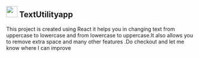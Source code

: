 ## <img src="https://encrypted-tbn0.gstatic.com/images?q=tbn:ANd9GcSUcwopd79d3nGgo8QE4rFl34IuY_ryWMsEaQ&usqp=CAU" height="30" width="30"> **TextUtilityapp**

This project is created using React it helps you in changing text from uppercase to lowercase and from lowercase to uppercase.It also allows you to remove extra space and many other features .Do checkout and let me know where I can improve

